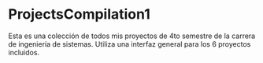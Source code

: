 # ProjectsCompilation1
Esta es una colección de todos mis proyectos de 4to semestre de la carrera de ingeniería de sistemas. Utiliza una interfaz general para los 6 proyectos incluidos.
